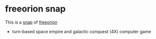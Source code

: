 # freeorion snap
This is a [snap](http://snapcraft.io) of [freeorion](http://www.freeorion.org)
- turn-based space empire and galactic conquest (4X) computer game
